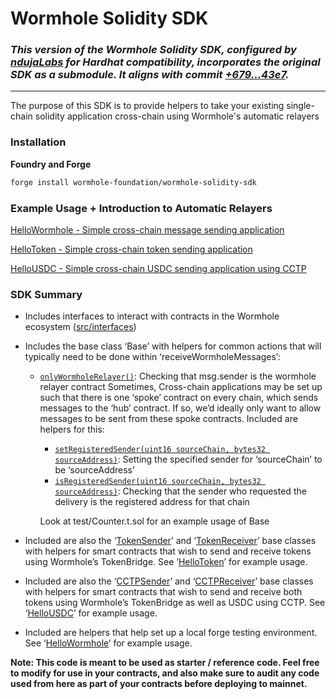 # Wormhole Solidity SDK


### _This version of the Wormhole Solidity SDK, configured by [ndujaLabs](https://ndujalabs.com) for Hardhat compatibility, incorporates the original SDK as a submodule. It aligns with commit [+679...43e7](https://github.com/wormhole-foundation/wormhole-solidity-sdk/tree/+6794b67548e7b53b3006d60c0aef6a0591fa43e7)._

---



The purpose of this SDK is to provide helpers to take your existing single-chain solidity application cross-chain using Wormhole's automatic relayers

### Installation

**Foundry and Forge**

```bash
forge install wormhole-foundation/wormhole-solidity-sdk
```

### Example Usage + Introduction to Automatic Relayers

[HelloWormhole - Simple cross-chain message sending application](https://github.com/wormhole-foundation/hello-wormhole)

[HelloToken - Simple cross-chain token sending application](https://github.com/wormhole-foundation/hello-tokens)

[HelloUSDC - Simple cross-chain USDC sending application using CCTP](https://github.com/wormhole-foundation/hello-usdc)

### SDK Summary

- Includes interfaces to interact with contracts in the Wormhole ecosystem ([src/interfaces](https://github.com/wormhole-foundation/wormhole-solidity-sdk/tree/main/src/interfaces))
- Includes the base class ‘Base’ with helpers for common actions that will typically need to be done within ‘receiveWormholeMessages’:
  - [`onlyWormholeRelayer()`](https://github.com/wormhole-foundation/wormhole-solidity-sdk/blob/main/src/Base.sol#L24): Checking that msg.sender is the wormhole relayer contract
    Sometimes, Cross-chain applications may be set up such that there is one ‘spoke’ contract on every chain, which sends messages to the ‘hub’ contract. If so, we’d ideally only want to allow messages to be sent from these spoke contracts. Included are helpers for this:
    
    - [`setRegisteredSender(uint16 sourceChain, bytes32 sourceAddress)`](https://github.com/wormhole-foundation/wormhole-solidity-sdk/blob/main/src/Base.sol#L47): Setting the specified sender for ‘sourceChain’ to be ‘sourceAddress’
    - [`isRegisteredSender(uint16 sourceChain, bytes32 sourceAddress)`](https://github.com/wormhole-foundation/wormhole-solidity-sdk/blob/main/src/Base.sol#L35): Checking that the sender who requested the delivery is the registered address for that chain
    
    Look at test/Counter.t.sol for an example usage of Base
    
- Included are also the ‘[TokenSender](https://github.com/wormhole-foundation/wormhole-solidity-sdk/blob/main/src/TokenBase#L36)’ and ‘[TokenReceiver](https://github.com/wormhole-foundation/wormhole-solidity-sdk/blob/main/src/TokenBase.sol#L126)’ base classes with helpers for smart contracts that wish to send and receive tokens using Wormhole’s TokenBridge. See ‘[HelloToken](https://github.com/wormhole-foundation/hello-token)’ for example usage.
- Included are also the ‘[CCTPSender](https://github.com/wormhole-foundation/wormhole-solidity-sdk/blob/main/src/CCTPBase#L70)’ and ‘[CCTPReceiver](https://github.com/wormhole-foundation/wormhole-solidity-sdk/blob/main/src/CCTPBase.sol#L134)’ base classes with helpers for smart contracts that wish to send and receive both tokens using Wormhole’s TokenBridge as well as USDC using CCTP. See ‘[HelloUSDC](https://github.com/wormhole-foundation/hello-usdc)’ for example usage.
- Included are helpers that help set up a local forge testing environment. See ‘[HelloWormhole](https://github.com/wormhole-foundation/hello-wormhole)’ for example usage.

**Note: This code is meant to be used as starter / reference code. Feel free to modify for use in your contracts, and also make sure to audit any code used from here as part of your contracts before deploying to mainnet.**